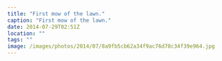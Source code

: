 ```yaml
---
title: "First mow of the lawn."
caption: "First mow of the lawn."
date: 2014-07-29T02:51Z
location: ""
tags: ""
image: /images/photos/2014/07/8a9fb5cb62a34f9ac76d78c34f39e964.jpg
---
```

